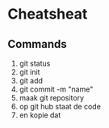 # Cheatsheat

## Commands
1. git status
2. git init
3. git add
4. git commit -m "name"
5. maak git repository
6. op git hub staat de code 
7. en kopie dat 
   